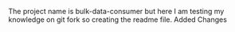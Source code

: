 The project name is bulk-data-consumer
but here I am testing my knowledge on git fork
so creating the readme file.
Added Changes
